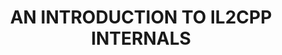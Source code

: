 ---
layout: post
title: AN INTRODUCTION TO IL2CPP INTERNALS
description: "AN INTRODUCTION TO IL2CPP INTERNALS"
tags: [IL2CPP Unity]
---